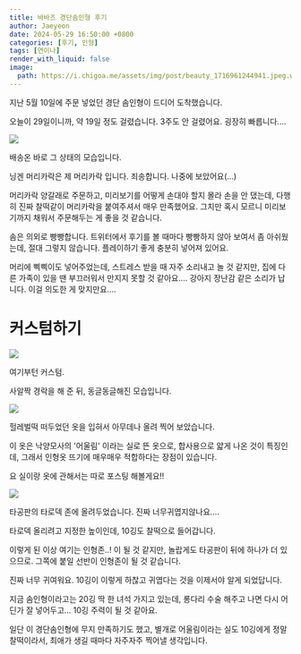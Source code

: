 ```yaml
---
title: 바바즈 경단솜인형 후기
author: Jaeyeon
date: 2024-05-29 16:50:00 +0800
categories: [후기, 인형]
tags: [연이나]
render_with_liquid: false
image:
  path: https://i.chigoa.me/assets/img/post/beauty_1716961244941.jpeg.webp
---
```


지난 5월 10일에 주문 넣었던 경단 솜인형이 드디어 도착했습니다.

오늘이 29일이니까, 약 19일 정도 걸렸습니다. 3주도 안 걸렸어요. 굉장히 빠릅니다....

![](https://i.chigoa.me/assets/img/post/beauty_1716961080242.jpeg.webp)

배송온 바로 그 상태의 모습입니다. 

닝겐 머리카락은 제 머리카락 입니다. 죄송합니다. 나중에 보았어요(...)

머리카락 양갈래로 주문하고, 미리보기를 어떻게 손대야 할지 몰라 손을 안 댔는데, 다행히 진짜 찰떡같이 머리카락을 붙여주셔서 매우 만족했어요. 그치만 혹시 모르니 미리보기까지 채워서 주문해두는 게 좋을 것 같습니다.

솜은 의외로 빵빵합니다. 트위터에서 후기를 볼 때마다 빵빵하지 않아 보여서 좀 아쉬웠는데, 절대 그렇지 않습니다. 플레이하기 좋게 충분히 넣어져 있어요.

머리에 삑삑이도 넣어주었는데, 스트레스 받을 때 자주 소리내고 놀 것 같지만, 집에 다른 가족이 있을 땐 부끄러워서 만지지 못할 것 같아요.... 강아지 장난감 같은 소리가 납니다. 이걸 의도한 게 맞지만요....

# 커스텀하기

![](https://i.chigoa.me/assets/img/post/beauty_1716961085988.jpeg.webp)

여기부턴 커스텀.

사알짝 경락을 해 준 뒤, 동글동글해진 모습입니다.

![](https://i.chigoa.me/assets/img/post/beauty_1716961101065.jpeg.webp)

헐레벌떡 떠두었던 옷을 입혀서 아무데나 올려 찍어 보았습니다.

이 옷은 낙양모사의 '어울림' 이라는 실로 뜬 옷으로, 합사용으로 얇게 나온 것이 특징인데, 그래서 인형옷 뜨기에 매우매우 적합하다는 장점이 있습니다.

요 실이랑 옷에 관해서는 따로 포스팅 해볼게요!!

![](https://i.chigoa.me/assets/img/post/beauty_1716961244941.jpeg.webp)

타공판의 타로덱 존에 올려두었습니다. 진짜 너무귀엽지않나요....

타로덱 올리려고 지정한 높이인데, 10깅도 찰떡으로 들어갑니다.

이렇게 된 이상 여기는 인형존..! 이 될 것 같지만, 놀랍게도 타공판이 뒤에 하나가 더 있으므로. 그쪽에 붙일 선반이 인형존이 될 것 같습니다.

진짜 너무 귀여워요.
10깅이 이렇게 하찮고 귀엽다는 것을 이제서야 알게 되었답니다.

지금 솜인형이라고는 20깅 딱 한 녀석 가지고 있는데, 롱다리 수술 해주고 나면 다시 어딘가 잘 넣어두고... 10깅 주력이 될 것 같아요.

일단 이 경단솜인형에 무지 만족하기도 했고, 별개로 어울림이라는 실도 10깅에게 정말 찰떡이라서, 최애가 생길 때마다 자주자주 찍어낼 생각입니다.